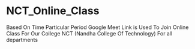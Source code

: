 # NCT_Online_Class
Based On Time Particular Period Google Meet Link is Used To Join Online Class For Our College NCT (Nandha College Of Technology) For all departments
